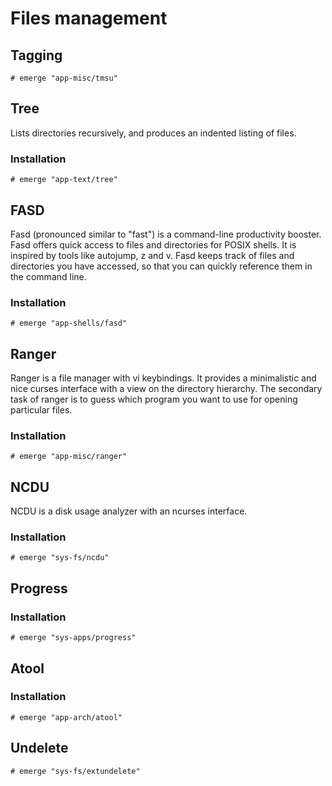 # Files management

## Tagging

```ShellSession
# emerge "app-misc/tmsu"
```

## Tree

Lists directories recursively, and produces an indented listing of files.

### Installation

```ShellSession
# emerge "app-text/tree"
```

## FASD

Fasd (pronounced similar to "fast") is a command-line productivity booster. Fasd
offers quick access to files and directories for POSIX shells. It is inspired by
tools like autojump, z and v. Fasd keeps track of files and directories you
have accessed, so that you can quickly reference them in the command line.

### Installation

```ShellSession
# emerge "app-shells/fasd"
```

## Ranger

Ranger is a file manager with vi keybindings. It provides a minimalistic and
nice curses interface with a view on the directory hierarchy. The secondary task
of ranger is to guess which program you want to use for opening particular
files.

### Installation

```ShellSession
# emerge "app-misc/ranger"
```

## NCDU

NCDU is a disk usage analyzer with an ncurses interface.

### Installation

```ShellSession
# emerge "sys-fs/ncdu"
```

## Progress

### Installation

```ShellSession
# emerge "sys-apps/progress"
```

## Atool

### Installation

```ShellSession
# emerge "app-arch/atool"
```

## Undelete

```ShellSession
# emerge "sys-fs/extundelete"
```
